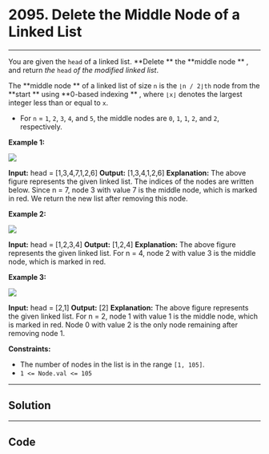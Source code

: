 # 2095. Delete the Middle Node of a Linked List

---

You are given the `head` of a linked list. **Delete ** the **middle node ** , and return _the_ `head` _of the modified linked list_.

The **middle node ** of a linked list of size `n` is the `⌊n / 2⌋th` node from the **start ** using **0-based indexing ** , where `⌊x⌋` denotes the largest integer less than or equal to `x`.

  * For `n` = `1`, `2`, `3`, `4`, and `5`, the middle nodes are `0`, `1`, `1`, `2`, and `2`, respectively.



 

**Example 1:**

![](https://assets.leetcode.com/uploads/2021/11/16/eg1drawio.png)


**Input:** head = [1,3,4,7,1,2,6]
**Output:** [1,3,4,1,2,6]
**Explanation:**
The above figure represents the given linked list. The indices of the nodes are written below.
Since n = 7, node 3 with value 7 is the middle node, which is marked in red.
We return the new list after removing this node. 


**Example 2:**

![](https://assets.leetcode.com/uploads/2021/11/16/eg2drawio.png)


**Input:** head = [1,2,3,4]
**Output:** [1,2,4]
**Explanation:**
The above figure represents the given linked list.
For n = 4, node 2 with value 3 is the middle node, which is marked in red.


**Example 3:**

![](https://assets.leetcode.com/uploads/2021/11/16/eg3drawio.png)


**Input:** head = [2,1]
**Output:** [2]
**Explanation:**
The above figure represents the given linked list.
For n = 2, node 1 with value 1 is the middle node, which is marked in red.
Node 0 with value 2 is the only node remaining after removing node 1.

 

**Constraints:**

  * The number of nodes in the list is in the range `[1, 105]`.
  * `1 <= Node.val <= 105`

---

## Solution



---

## Code
```python


```